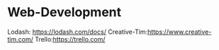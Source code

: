 # Web-Development
Lodash: https://lodash.com/docs/  Creative-Tim:https://www.creative-tim.com/  Trello:https://trello.com/ 

